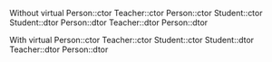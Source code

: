 Without virtual
Person::ctor
Teacher::ctor
Person::ctor
Student::ctor
Student::dtor
Person::dtor
Teacher::dtor
Person::dtor

With virtual
Person::ctor
Teacher::ctor
Student::ctor
Student::dtor
Teacher::dtor
Person::dtor